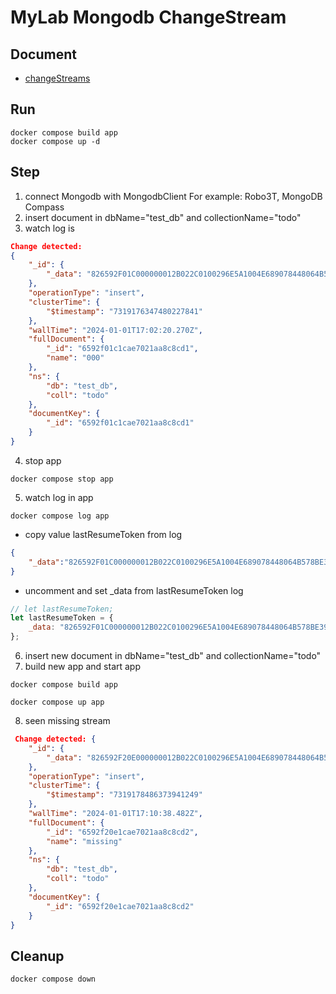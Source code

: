 # MyLab Mongodb ChangeStream

## Document
- [changeStreams](https://www.mongodb.com/docs/v6.0/changeStreams/)

## Run
```
docker compose build app
docker compose up -d
```

## Step
1. connect Mongodb with MongodbClient For example: Robo3T, MongoDB Compass
2. insert document in dbName="test_db" and collectionName="todo"
3. watch log is 
```json
Change detected: 
{
    "_id": {
        "_data": "826592F01C000000012B022C0100296E5A1004E689078448064B578BE39A229AAEC58146645F696400646592F01C1CAE7021AA8C8CD10004"
    },
    "operationType": "insert",
    "clusterTime": {
        "$timestamp": "7319176347480227841"
    },
    "wallTime": "2024-01-01T17:02:20.270Z",
    "fullDocument": {
        "_id": "6592f01c1cae7021aa8c8cd1",
        "name": "000"
    },
    "ns": {
        "db": "test_db",
        "coll": "todo"
    },
    "documentKey": {
        "_id": "6592f01c1cae7021aa8c8cd1"
    }
}
```
4. stop app
```
docker compose stop app
```
5. watch log in app
```
docker compose log app
```
- copy value lastResumeToken from log
```json
{
    "_data":"826592F01C000000012B022C0100296E5A1004E689078448064B578BE39A229AAEC58146645F696400646592F01C1CAE7021AA8C8CD10004"
}
```
- uncomment and set _data from lastResumeToken log
```js
// let lastResumeToken;
let lastResumeToken = {
    _data: "826592F01C000000012B022C0100296E5A1004E689078448064B578BE39A229AAEC58146645F696400646592F01C1CAE7021AA8C8CD10004"
};

```
6. insert new document in dbName="test_db" and collectionName="todo"
7. build new app and start app
```
docker compose build app
```
```
docker compose up app
```
8. seen missing stream
```json
 Change detected: {
    "_id": {
        "_data": "826592F20E000000012B022C0100296E5A1004E689078448064B578BE39A229AAEC58146645F696400646592F20E1CAE7021AA8C8CD20004"
    },
    "operationType": "insert",
    "clusterTime": {
        "$timestamp": "7319178486373941249"
    },
    "wallTime": "2024-01-01T17:10:38.482Z",
    "fullDocument": {
        "_id": "6592f20e1cae7021aa8c8cd2",
        "name": "missing"
    },
    "ns": {
        "db": "test_db",
        "coll": "todo"
    },
    "documentKey": {
        "_id": "6592f20e1cae7021aa8c8cd2"
    }
}
```

## Cleanup
```
docker compose down
```